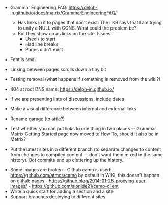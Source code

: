 * Grammar Engineering FAQ: https://delph-in.github.io/docs/matrix/GrammarEngineeringFAQ/
  * Has links in it to pages that don't exist: The LKB says that I am trying to unify a NULL with CONS. What could the problem be?
  * But they show up as links on the site.  Issues:
    * Used / to start
    * Had line breaks
    * Pages didn't exist

* Font is small
* Linking between pages scrolls down a tiny bit
* Testing removal (what happens if something is removed from the wiki?)
* 404 at root DNS name: https://delph-in.github.io/
* If we are presenting lists of discussions, include dates
* Make a visual difference between internal and external links
* Rename garage (to attic?)
* Test whether you can put links to one thing in two places -- Grammar Matrix Getting Started page now moved to How To, should it also be in Matrix?
* Put the latest sites in a different branch (to separate changes to content from changes to compiled content -- don't want them mixed in the same history). Bot commits end up cluttering up the history.



- Some images are broken
      - Github camo is used: https://github.com/atmos/camo by default in WIKI, this doesn't happen on github pages
      - https://github.blog/2014-01-28-proxying-user-images/
      - https://github.com/sionide21/camo-client
- Write a quick start for adding a section and a site
- Support branches deploying to different sites